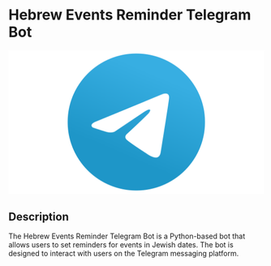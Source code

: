 # Hebrew Events Reminder Telegram Bot

![Telegram Logo](/assets/telegram-logo.png)

## Description

The Hebrew Events Reminder Telegram Bot is a Python-based bot that allows users to set reminders for events in Jewish
dates. The bot is designed to interact with users on the Telegram messaging platform.
